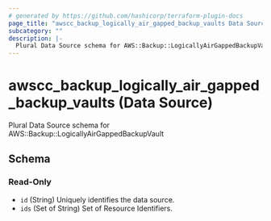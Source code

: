 ```yaml
---
# generated by https://github.com/hashicorp/terraform-plugin-docs
page_title: "awscc_backup_logically_air_gapped_backup_vaults Data Source - terraform-provider-awscc"
subcategory: ""
description: |-
  Plural Data Source schema for AWS::Backup::LogicallyAirGappedBackupVault
---
```


# awscc_backup_logically_air_gapped_backup_vaults (Data Source)

Plural Data Source schema for AWS::Backup::LogicallyAirGappedBackupVault



<!-- schema generated by tfplugindocs -->
## Schema

### Read-Only

- `id` (String) Uniquely identifies the data source.
- `ids` (Set of String) Set of Resource Identifiers.
